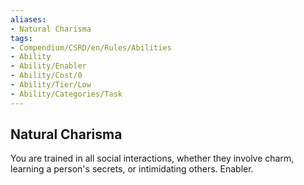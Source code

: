 ```yaml
---
aliases:
- Natural Charisma
tags:
- Compendium/CSRD/en/Rules/Abilities
- Ability
- Ability/Enabler
- Ability/Cost/0
- Ability/Tier/Low
- Ability/Categories/Task
---
```


  
## Natural Charisma  
You are trained in all social interactions, whether they involve charm, learning a person's secrets, or intimidating others. Enabler.